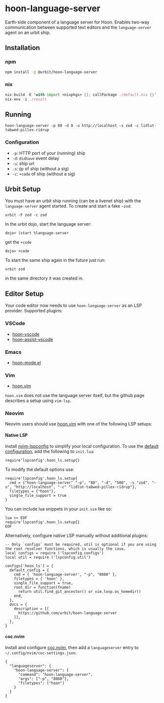 # hoon-language-server

Earth-side component of a language server for Hoon. Enables two-way communication between supported text editors and the `language-server` agent on an urbit ship.
## Installation
### npm
```bash
npm install -g @urbit/hoon-language-server
```
### nix
```nix
nix-build -E 'with import <nixpkgs> {}; callPackage ./default.nix {}'
nix-env -i ./result
```

## Running

`hoon-language-server -p 80 -d 0 -u http://localhost -s zod -c lidlut-tabwed-pillex-ridrup`

### Configuration
- `-p`: HTTP port of your (running) ship
- `-d`: `didSave` event delay
- `-u`: ship url
- `-s`: `@p` of ship (without a sig)
- `-c`: `+code` of ship (without a sig)

## Urbit Setup

You must have an urbit ship running (can be a livenet ship) with the `language-server` agent started.  To create and start a fake `~zod`:

```
urbit -F zod -c zod
```

In the urbit dojo, start the language server:

```
dojo> |start %language-server
```

get the `+code`

```
dojo> +code
```

To start the same ship again in the future just run:

```
urbit zod
```

in the same directory it was created in.

## Editor Setup

Your code editor now needs to use `hoon-language-server` as an LSP provider. Supported plugins:
### VSCode

 * [hoon-vscode](https://github.com/famousj/hoon-vscode)
 * [hoon-assist-vscode](https://github.com/urbit/hoon-assist-vscode)

### Emacs

 * [hoon-mode.el](https://github.com/urbit/hoon-mode.el)

### Vim

 * [hoon.vim](https://github.com/urbit/hoon.vim)

`hoon.vim` does not use the language server itself, but the github page describes a setup using `vim-lsp`.

### Neovim

Neovim users should use [hoon.vim](https://github.com/urbit/hoon.vim) with one of the following LSP setups:

#### Native LSP

Install [nvim-lspconfig](https://github.com/neovim/nvim-lspconfig) to simplify your local configuration.  To use the [default configuration](https://github.com/neovim/nvim-lspconfig/blob/master/doc/server_configurations.txt#hoon_ls), add the following to `init.lua`:

```
require'lspconfig'.hoon_ls.setup{}
```

To modify the default options use:

```
require'lspconfig'.hoon_ls.setup{
  cmd = {"hoon-language-server" "-p", "80", "-d", "500", -s "zod", "-u", "http://localhost", "-c" "lidlut-tabwed-pillex-ridrup"},
  filetypes = {"hoon"},
  single_file_support = true
}
```

You can include lua snippets in your `init.vim` like so:

```
lua << EOF
require'lspconfig'.hoon_ls.setup{}
EOF
```

Alternatively, configure native LSP manually without additional plugins:

```
-- Only `configs` must be required, util is optional if you are using the root resolver functions, which is usually the case.
local configs = require ('lspconfig.configs')
local util = require ('lspconfig.util')

configs['hoon_ls'] = {
  default_config = {
    cmd = { 'hoon-language-server', "-p", "8080" },
    filetypes = { 'hoon' },
    single_file_support = true,
    root_dir = function(fname)
      return util.find_git_ancestor() or vim.loop.os_homedir()
    end,
  },
  docs = {
    description = [[
      https://github.com/urbit/hoon-language-server
    ]],
  },
}
```

#### coc.nvim

Install and configure [coc.nvim](https://github.com/neoclide/coc.nvim), then add a `languageserver` entry to `~/.config/nvim/coc-settings.json`:

```
{
  "languageserver": {
    "hoon-language-server": {
      "command": "hoon-language-server",
      "args": ["-p", "8080"],
      "filetypes": ["hoon"]
    }
  }
}
```
